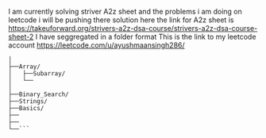I am currently solving striver A2z sheet and the problems i am doing on leetcode i will be pushing there solution here
the link for A2z sheet is https://takeuforward.org/strivers-a2z-dsa-course/strivers-a2z-dsa-course-sheet-2
I have seggregated in a folder format
This is the link to my leetcode account https://leetcode.com/u/ayushmaansingh286/

```leetcode/
│
├──Array/
│   ├──Subarray/
│   └──
│ 
├──Binary_Search/
├──Strings/
├──Basics/
├──
├──
└──```



